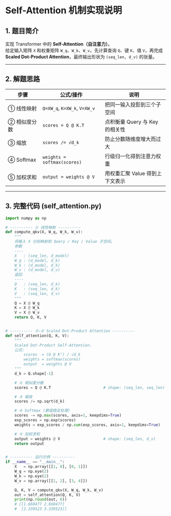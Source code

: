 # Self-Attention 机制实现说明

## 1. 题目简介
实现 Transformer 中的 **Self-Attention（自注意力）**。  
给定输入矩阵 `X` 和权重矩阵 `W_q`、`W_k`、`W_v`，先计算查询 `Q`、键 `K`、值 `V`，再完成 **Scaled Dot-Product Attention**，最终输出形状为 `(seq_len, d_v)` 的张量。

---

## 2. 解题思路
| 步骤 | 公式/操作 | 说明 |
|------|-----------|------|
| ① 线性映射 | `Q=XW_q`, `K=XW_k`, `V=XW_v` | 把同一输入投影到三个子空间 |
| ② 相似度分数 | `scores = Q @ K.T` | 点积衡量 Query 与 Key 的相关性 |
| ③ 缩放 | `scores /= √d_k` | 防止分数随维度增大而过大 |
| ④ Softmax | `weights = softmax(scores)` | 行级归一化得到注意力权重 |
| ⑤ 加权求和 | `output = weights @ V` | 用权重汇聚 Value 得到上下文表示 |

---

## 3. 完整代码 (self_attention.py)

```python
import numpy as np

# ---------- ① 线性映射 ----------
def compute_qkv(X, W_q, W_k, W_v):
    """
    将输入 X 分别映射到 Query / Key / Value 子空间。
    参数
    ----
    X   : (seq_len, d_model)
    W_q : (d_model, d_k)
    W_k : (d_model, d_k)
    W_v : (d_model, d_v)
    返回
    ----
    Q   : (seq_len, d_k)
    K   : (seq_len, d_k)
    V   : (seq_len, d_v)
    """
    Q = X @ W_q
    K = X @ W_k
    V = X @ W_v
    return Q, K, V


# ---------- ②~⑤ Scaled Dot-Product Attention ----------
def self_attention(Q, K, V):
    """
    Scaled Dot-Product Self-Attention.
    公式:
        scores  = (Q @ Kᵀ) / √d_k
        weights = softmax(scores)
        output  = weights @ V
    """
    d_k = Q.shape[-1]

    # ② 相似度分数
    scores = Q @ K.T                       # shape: (seq_len, seq_len)

    # ③ 缩放
    scores /= np.sqrt(d_k)

    # ④ Softmax (数值稳定处理)
    scores -= np.max(scores, axis=1, keepdims=True)
    exp_scores = np.exp(scores)
    weights = exp_scores / np.sum(exp_scores, axis=1, keepdims=True)

    # ⑤ 加权求和
    output = weights @ V                   # shape: (seq_len, d_v)
    return output


# ---------- 运行示例 ----------
if __name__ == "__main__":
    X   = np.array([[1, 0], [0, 1]])
    W_q = np.eye(2)
    W_k = np.eye(2)
    W_v = np.array([[1, 2], [3, 4]])

    Q, K, V = compute_qkv(X, W_q, W_k, W_v)
    out = self_attention(Q, K, V)
    print(np.round(out, 6))
    # [[1.660477 2.660477]
    #  [2.339523 3.339523]]
